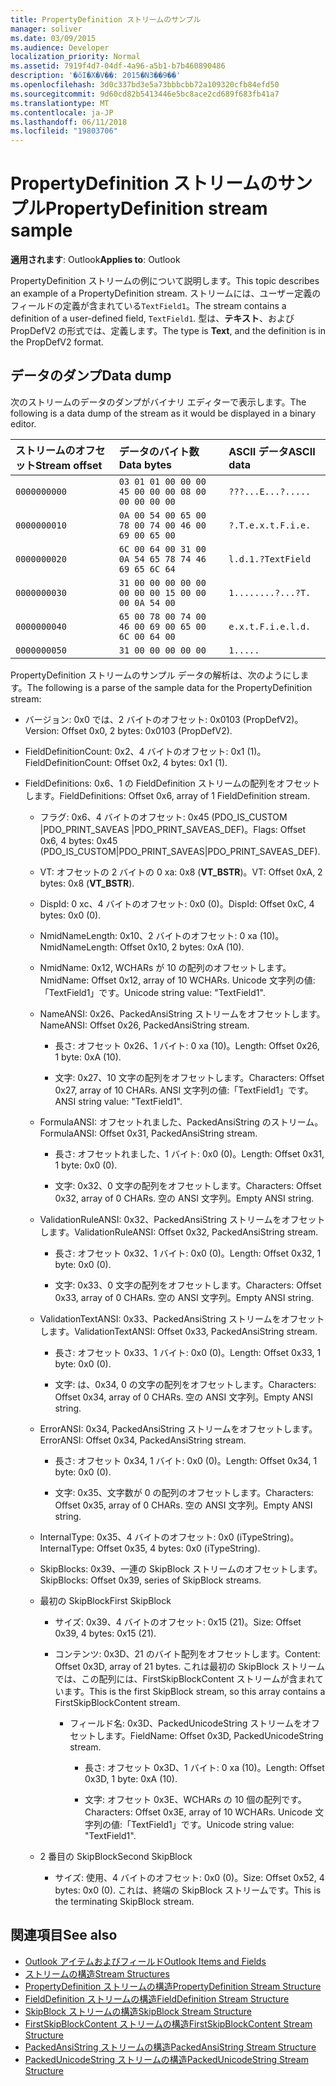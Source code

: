 ```yaml
---
title: PropertyDefinition ストリームのサンプル
manager: soliver
ms.date: 03/09/2015
ms.audience: Developer
localization_priority: Normal
ms.assetid: 7919f4d7-04df-4a96-a5b1-b7b460890486
description: '�ŏI�X�V��: 2015�N3��9��'
ms.openlocfilehash: 3d0c337bd3e5a73bbbcbb72a109320cfb84efd50
ms.sourcegitcommit: 9d60cd82b5413446e5bc8ace2cd689f683fb41a7
ms.translationtype: MT
ms.contentlocale: ja-JP
ms.lasthandoff: 06/11/2018
ms.locfileid: "19803706"
---
```

# <a name="propertydefinition-stream-sample"></a><span data-ttu-id="0e9dd-103">PropertyDefinition ストリームのサンプル</span><span class="sxs-lookup"><span data-stu-id="0e9dd-103">PropertyDefinition stream sample</span></span>

<span data-ttu-id="0e9dd-104">**適用されます**: Outlook</span><span class="sxs-lookup"><span data-stu-id="0e9dd-104">**Applies to**: Outlook</span></span> 
  
<span data-ttu-id="0e9dd-105">PropertyDefinition ストリームの例について説明します。</span><span class="sxs-lookup"><span data-stu-id="0e9dd-105">This topic describes an example of a PropertyDefinition stream.</span></span> <span data-ttu-id="0e9dd-106">ストリームには、ユーザー定義のフィールドの定義が含まれている`TextField1`。</span><span class="sxs-lookup"><span data-stu-id="0e9dd-106">The stream contains a definition of a user-defined field,  `TextField1`.</span></span> <span data-ttu-id="0e9dd-107">型は、**テキスト**、および PropDefV2 の形式では、定義します。</span><span class="sxs-lookup"><span data-stu-id="0e9dd-107">The type is **Text**, and the definition is in the PropDefV2 format.</span></span>
  
## <a name="data-dump"></a><span data-ttu-id="0e9dd-108">データのダンプ</span><span class="sxs-lookup"><span data-stu-id="0e9dd-108">Data dump</span></span>

<span data-ttu-id="0e9dd-109">次のストリームのデータのダンプがバイナリ エディターで表示します。</span><span class="sxs-lookup"><span data-stu-id="0e9dd-109">The following is a data dump of the stream as it would be displayed in a binary editor.</span></span>
  
|<span data-ttu-id="0e9dd-110">ストリームのオフセット</span><span class="sxs-lookup"><span data-stu-id="0e9dd-110">Stream offset</span></span>|<span data-ttu-id="0e9dd-111">データのバイト数</span><span class="sxs-lookup"><span data-stu-id="0e9dd-111">Data bytes</span></span>|<span data-ttu-id="0e9dd-112">ASCII データ</span><span class="sxs-lookup"><span data-stu-id="0e9dd-112">ASCII data</span></span>|
|:-----|:-----|:-----|
| `0000000000` <br/> | `03 01 01 00 00 00 45 00 00 00 08 00 00 00 00 00` <br/> | `???...E...?.....` <br/> |
| `0000000010` <br/> | `0A 00 54 00 65 00 78 00 74 00 46 00 69 00 65 00` <br/> | `?.T.e.x.t.F.i.e.` <br/> |
| `0000000020` <br/> | `6C 00 64 00 31 00 0A 54 65 78 74 46 69 65 6C 64` <br/> | `l.d.1.?TextField` <br/> |
| `0000000030` <br/> | `31 00 00 00 00 00 00 00 00 15 00 00 00 0A 54 00` <br/> | `1........?...?T.` <br/> |
| `0000000040` <br/> | `65 00 78 00 74 00 46 00 69 00 65 00 6C 00 64 00` <br/> | `e.x.t.F.i.e.l.d.` <br/> |
| `0000000050` <br/> | `31 00 00 00 00 00` <br/> | `1.....` <br/> |
   
<span data-ttu-id="0e9dd-113">PropertyDefinition ストリームのサンプル データの解析は、次のようにします。</span><span class="sxs-lookup"><span data-stu-id="0e9dd-113">The following is a parse of the sample data for the PropertyDefinition stream:</span></span>
  
- <span data-ttu-id="0e9dd-114">バージョン: 0x0 では、2 バイトのオフセット: 0x0103 (PropDefV2)。</span><span class="sxs-lookup"><span data-stu-id="0e9dd-114">Version: Offset 0x0, 2 bytes: 0x0103 (PropDefV2).</span></span>
    
- <span data-ttu-id="0e9dd-115">FieldDefinitionCount: 0x2、4 バイトのオフセット: 0x1 (1)。</span><span class="sxs-lookup"><span data-stu-id="0e9dd-115">FieldDefinitionCount: Offset 0x2, 4 bytes: 0x1 (1).</span></span>
    
- <span data-ttu-id="0e9dd-116">FieldDefinitions: 0x6、1 の FieldDefinition ストリームの配列をオフセットします。</span><span class="sxs-lookup"><span data-stu-id="0e9dd-116">FieldDefinitions: Offset 0x6, array of 1 FieldDefinition stream.</span></span>
    
  - <span data-ttu-id="0e9dd-117">フラグ: 0x6、4 バイトのオフセット: 0x45 (PDO_IS_CUSTOM |PDO_PRINT_SAVEAS |PDO_PRINT_SAVEAS_DEF)。</span><span class="sxs-lookup"><span data-stu-id="0e9dd-117">Flags: Offset 0x6, 4 bytes: 0x45 (PDO_IS_CUSTOM|PDO_PRINT_SAVEAS|PDO_PRINT_SAVEAS_DEF).</span></span>
    
  - <span data-ttu-id="0e9dd-118">VT: オフセットの 2 バイトの 0 xa: 0x8 (**VT_BSTR**)。</span><span class="sxs-lookup"><span data-stu-id="0e9dd-118">VT: Offset 0xA, 2 bytes: 0x8 (**VT_BSTR**).</span></span>
    
  - <span data-ttu-id="0e9dd-119">DispId: 0 xc、4 バイトのオフセット: 0x0 (0)。</span><span class="sxs-lookup"><span data-stu-id="0e9dd-119">DispId: Offset 0xC, 4 bytes: 0x0 (0).</span></span>
    
  - <span data-ttu-id="0e9dd-120">NmidNameLength: 0x10、2 バイトのオフセット: 0 xa (10)。</span><span class="sxs-lookup"><span data-stu-id="0e9dd-120">NmidNameLength: Offset 0x10, 2 bytes: 0xA (10).</span></span>
    
  - <span data-ttu-id="0e9dd-121">NmidName: 0x12, WCHARs が 10 の配列のオフセットします。</span><span class="sxs-lookup"><span data-stu-id="0e9dd-121">NmidName: Offset 0x12, array of 10 WCHARs.</span></span> <span data-ttu-id="0e9dd-122">Unicode 文字列の値:「TextField1」です。</span><span class="sxs-lookup"><span data-stu-id="0e9dd-122">Unicode string value: "TextField1".</span></span>
    
  - <span data-ttu-id="0e9dd-123">NameANSI: 0x26、PackedAnsiString ストリームをオフセットします。</span><span class="sxs-lookup"><span data-stu-id="0e9dd-123">NameANSI: Offset 0x26, PackedAnsiString stream.</span></span>
    
    - <span data-ttu-id="0e9dd-124">長さ: オフセット 0x26、1 バイト: 0 xa (10)。</span><span class="sxs-lookup"><span data-stu-id="0e9dd-124">Length: Offset 0x26, 1 byte: 0xA (10).</span></span>
      
    - <span data-ttu-id="0e9dd-125">文字: 0x27、10 文字の配列をオフセットします。</span><span class="sxs-lookup"><span data-stu-id="0e9dd-125">Characters: Offset 0x27, array of 10 CHARs.</span></span> <span data-ttu-id="0e9dd-126">ANSI 文字列の値:「TextField1」です。</span><span class="sxs-lookup"><span data-stu-id="0e9dd-126">ANSI string value: "TextField1".</span></span>
    
  - <span data-ttu-id="0e9dd-127">FormulaANSI: オフセットれました、PackedAnsiString のストリーム。</span><span class="sxs-lookup"><span data-stu-id="0e9dd-127">FormulaANSI: Offset 0x31, PackedAnsiString stream.</span></span>
    
    - <span data-ttu-id="0e9dd-128">長さ: オフセットれました、1 バイト: 0x0 (0)。</span><span class="sxs-lookup"><span data-stu-id="0e9dd-128">Length: Offset 0x31, 1 byte: 0x0 (0).</span></span>
      
    - <span data-ttu-id="0e9dd-129">文字: 0x32、0 文字の配列をオフセットします。</span><span class="sxs-lookup"><span data-stu-id="0e9dd-129">Characters: Offset 0x32, array of 0 CHARs.</span></span> <span data-ttu-id="0e9dd-130">空の ANSI 文字列。</span><span class="sxs-lookup"><span data-stu-id="0e9dd-130">Empty ANSI string.</span></span>
    
  - <span data-ttu-id="0e9dd-131">ValidationRuleANSI: 0x32、PackedAnsiString ストリームをオフセットします。</span><span class="sxs-lookup"><span data-stu-id="0e9dd-131">ValidationRuleANSI: Offset 0x32, PackedAnsiString stream.</span></span>
    
    - <span data-ttu-id="0e9dd-132">長さ: オフセット 0x32、1 バイト: 0x0 (0)。</span><span class="sxs-lookup"><span data-stu-id="0e9dd-132">Length: Offset 0x32, 1 byte: 0x0 (0).</span></span>
      
    - <span data-ttu-id="0e9dd-133">文字: 0x33、0 文字の配列をオフセットします。</span><span class="sxs-lookup"><span data-stu-id="0e9dd-133">Characters: Offset 0x33, array of 0 CHARs.</span></span> <span data-ttu-id="0e9dd-134">空の ANSI 文字列。</span><span class="sxs-lookup"><span data-stu-id="0e9dd-134">Empty ANSI string.</span></span>
    
  - <span data-ttu-id="0e9dd-135">ValidationTextANSI: 0x33、PackedAnsiString ストリームをオフセットします。</span><span class="sxs-lookup"><span data-stu-id="0e9dd-135">ValidationTextANSI: Offset 0x33, PackedAnsiString stream.</span></span>
    
    - <span data-ttu-id="0e9dd-136">長さ: オフセット 0x33、1 バイト: 0x0 (0)。</span><span class="sxs-lookup"><span data-stu-id="0e9dd-136">Length: Offset 0x33, 1 byte: 0x0 (0).</span></span>
      
    - <span data-ttu-id="0e9dd-137">文字: は、0x34, 0 の文字の配列をオフセットします。</span><span class="sxs-lookup"><span data-stu-id="0e9dd-137">Characters: Offset 0x34, array of 0 CHARs.</span></span> <span data-ttu-id="0e9dd-138">空の ANSI 文字列。</span><span class="sxs-lookup"><span data-stu-id="0e9dd-138">Empty ANSI string.</span></span>
    
  - <span data-ttu-id="0e9dd-139">ErrorANSI: 0x34, PackedAnsiString ストリームをオフセットします。</span><span class="sxs-lookup"><span data-stu-id="0e9dd-139">ErrorANSI: Offset 0x34, PackedAnsiString stream.</span></span>
    
    - <span data-ttu-id="0e9dd-140">長さ: オフセット 0x34, 1 バイト: 0x0 (0)。</span><span class="sxs-lookup"><span data-stu-id="0e9dd-140">Length: Offset 0x34, 1 byte: 0x0 (0).</span></span>
      
    - <span data-ttu-id="0e9dd-141">文字: 0x35、文字数が 0 の配列のオフセットします。</span><span class="sxs-lookup"><span data-stu-id="0e9dd-141">Characters: Offset 0x35, array of 0 CHARs.</span></span> <span data-ttu-id="0e9dd-142">空の ANSI 文字列。</span><span class="sxs-lookup"><span data-stu-id="0e9dd-142">Empty ANSI string.</span></span>
    
  - <span data-ttu-id="0e9dd-143">InternalType: 0x35、4 バイトのオフセット: 0x0 (iTypeString)。</span><span class="sxs-lookup"><span data-stu-id="0e9dd-143">InternalType: Offset 0x35, 4 bytes: 0x0 (iTypeString).</span></span>
    
  - <span data-ttu-id="0e9dd-144">SkipBlocks: 0x39、一連の SkipBlock ストリームのオフセットします。</span><span class="sxs-lookup"><span data-stu-id="0e9dd-144">SkipBlocks: Offset 0x39, series of SkipBlock streams.</span></span>
    
  - <span data-ttu-id="0e9dd-145">最初の SkipBlock</span><span class="sxs-lookup"><span data-stu-id="0e9dd-145">First SkipBlock</span></span>
    
    - <span data-ttu-id="0e9dd-146">サイズ: 0x39、4 バイトのオフセット: 0x15 (21)。</span><span class="sxs-lookup"><span data-stu-id="0e9dd-146">Size: Offset 0x39, 4 bytes: 0x15 (21).</span></span>
      
    - <span data-ttu-id="0e9dd-147">コンテンツ: 0x3D、21 のバイト配列をオフセットします。</span><span class="sxs-lookup"><span data-stu-id="0e9dd-147">Content: Offset 0x3D, array of 21 bytes.</span></span> <span data-ttu-id="0e9dd-148">これは最初の SkipBlock ストリームでは、この配列には、FirstSkipBlockContent ストリームが含まれています。</span><span class="sxs-lookup"><span data-stu-id="0e9dd-148">This is the first SkipBlock stream, so this array contains a FirstSkipBlockContent stream.</span></span>
      
      - <span data-ttu-id="0e9dd-149">フィールド名: 0x3D、PackedUnicodeString ストリームをオフセットします。</span><span class="sxs-lookup"><span data-stu-id="0e9dd-149">FieldName: Offset 0x3D, PackedUnicodeString stream.</span></span>
        
        - <span data-ttu-id="0e9dd-150">長さ: オフセット 0x3D、1 バイト: 0 xa (10)。</span><span class="sxs-lookup"><span data-stu-id="0e9dd-150">Length: Offset 0x3D, 1 byte: 0xA (10).</span></span>
          
        - <span data-ttu-id="0e9dd-151">文字: オフセット 0x3E、WCHARs の 10 個の配列です。</span><span class="sxs-lookup"><span data-stu-id="0e9dd-151">Characters: Offset 0x3E, array of 10 WCHARs.</span></span> <span data-ttu-id="0e9dd-152">Unicode 文字列の値:「TextField1」です。</span><span class="sxs-lookup"><span data-stu-id="0e9dd-152">Unicode string value: "TextField1".</span></span>
    
  - <span data-ttu-id="0e9dd-153">2 番目の SkipBlock</span><span class="sxs-lookup"><span data-stu-id="0e9dd-153">Second SkipBlock</span></span>
    
    - <span data-ttu-id="0e9dd-154">サイズ: 使用、4 バイトのオフセット: 0x0 (0)。</span><span class="sxs-lookup"><span data-stu-id="0e9dd-154">Size: Offset 0x52, 4 bytes: 0x0 (0).</span></span> <span data-ttu-id="0e9dd-155">これは、終端の SkipBlock ストリームです。</span><span class="sxs-lookup"><span data-stu-id="0e9dd-155">This is the terminating SkipBlock stream.</span></span>
    
## <a name="see-also"></a><span data-ttu-id="0e9dd-156">関連項目</span><span class="sxs-lookup"><span data-stu-id="0e9dd-156">See also</span></span>

- [<span data-ttu-id="0e9dd-157">Outlook アイテムおよびフィールド</span><span class="sxs-lookup"><span data-stu-id="0e9dd-157">Outlook Items and Fields</span></span>](outlook-items-and-fields.md)
- [<span data-ttu-id="0e9dd-158">ストリームの構造</span><span class="sxs-lookup"><span data-stu-id="0e9dd-158">Stream Structures</span></span>](stream-structures.md)
- [<span data-ttu-id="0e9dd-159">PropertyDefinition ストリームの構造</span><span class="sxs-lookup"><span data-stu-id="0e9dd-159">PropertyDefinition Stream Structure</span></span>](propertydefinition-stream-structure.md)
- [<span data-ttu-id="0e9dd-160">FieldDefinition ストリームの構造</span><span class="sxs-lookup"><span data-stu-id="0e9dd-160">FieldDefinition Stream Structure</span></span>](fielddefinition-stream-structure.md)
- [<span data-ttu-id="0e9dd-161">SkipBlock ストリームの構造</span><span class="sxs-lookup"><span data-stu-id="0e9dd-161">SkipBlock Stream Structure</span></span>](skipblock-stream-structure.md)
- [<span data-ttu-id="0e9dd-162">FirstSkipBlockContent ストリームの構造</span><span class="sxs-lookup"><span data-stu-id="0e9dd-162">FirstSkipBlockContent Stream Structure</span></span>](firstskipblockcontent-stream-structure.md)
- [<span data-ttu-id="0e9dd-163">PackedAnsiString ストリームの構造</span><span class="sxs-lookup"><span data-stu-id="0e9dd-163">PackedAnsiString Stream Structure</span></span>](packedansistring-stream-structure.md)
- [<span data-ttu-id="0e9dd-164">PackedUnicodeString ストリームの構造</span><span class="sxs-lookup"><span data-stu-id="0e9dd-164">PackedUnicodeString Stream Structure</span></span>](packedunicodestring-stream-structure.md)

